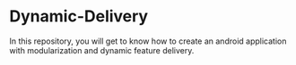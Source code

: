 # Dynamic-Delivery
In this repository, you will get to know how to create an android application with modularization and dynamic feature delivery.
